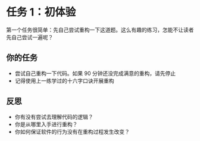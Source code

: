 # 任务 1：初体验

第一个任务很简单：先自己尝试重构一下这道题。这么有趣的练习，怎能不让读者先自己尝试一遍呢？

## 你的任务

- 尝试自己重构一下代码。如果 90 分钟还没完成满意的重构，请先停止
- 记得使用上一练学过的十六字口诀开展重构

## 反思

- 你有没有尝试去理解代码的逻辑？
- 你是从哪里入手进行重构？
- 你如何保证软件的行为没有在重构过程发生改变？
